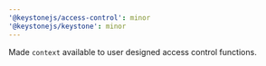 ```yaml
---
'@keystonejs/access-control': minor
'@keystonejs/keystone': minor
---
```


Made `context` available to user designed access control functions.
